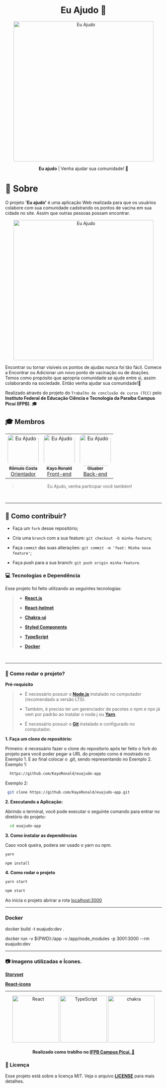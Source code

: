 <h1 align="center">
    <strong>Eu Ajudo 💜</strong>
</h1>

<p align="center">
    <img src="screen/Humanitarian-Help-pana.svg" alt="Eu Ajudo" width="450"/>
</p>

<p align="center"><b>Eu ajudo</b> | Venha ajudar sua comunidade! 💜
</p>

# 📖 **Sobre**
O projeto **'Eu ajudo'** é uma aplicação Web realizada para que os usuários colabore com sua comunidade cadstrando os pontos de vacina em sua cidade no site. Assim que outras pessoas possam encontrar.
<p align="center">
    <img src="screen/euajudo.png" alt="Eu Ajudo" width="450"/>
</p>
Encontrar ou tornar visíveis os pontos de ajudas nunca foi tão fácil. Comece a Encontrar ou Adicionar um novo ponto de vacinação ou de doações. Temos como propósito que apropria comunidade se ajude entre si, assim colaborando na sociedade. Então venha ajudar sua comunidade!💜

Realizado através do projeto do `Trabalho de conclusão de curso (TCC)` pelo **Instituto Federal de Educação Ciência e Tecnologia da Paraíba Campus Picuí (IFPB)**. 🎓

<h2>🎓 <strong>Membros</strong></h2>
<table align="center">
  <tr>
    <td align="center">
      <a href="https://github.com/romulomenezesjr/">
        <img style="border-radius: 13px;" src="https://avatars.githubusercontent.com/u/7308958?v=4" width="100px;" alt="Eu Ajudo"/>
        <br />
        <sub><b>Rômulo Costa</b>
        </sub></a><br />
      <a href="https://github.com/romulomenezesjr/" title="Eu Ajudo">
Orientador</a>
    </td>
       <td align="center">
      <a href="https://euajudo-app.vercel.app/">
        <img style="border-radius: 13px;" src="https://avatars.githubusercontent.com/u/56506788?v=4" width="100px;" alt="Eu Ajudo"/>
        <br />
        <sub><b>Kayo Ronald</b>
        </sub></a><br />
      <a href="https://euajudo-app.vercel.app/" title="Eu Ajudo">Front-end</a>
    </td>
     <td align="center">
      <a href="https://github.com/GLAUBEBE">
        <img style="border-radius: 13px;" src="https://avatars.githubusercontent.com/u/62349504?v=4" width="100px;" alt="Eu Ajudo"/>
        <br />
        <sub><b>Gluaber </b>
        </sub></a><br />
      <a href="https://github.com/GLAUBEBE" title="Eu Ajudo">Back-end</a>
    </td>
  </tr>
</table>
<blockquote align="center">
  <p>Eu Ajudo, venha participar você também!</p>
</blockquote>
<br/>
<hr/>

## 🤔 **Como contribuir?**

- Faça um `fork` desse repositório;
  
- Cria uma `branch` com a sua feature: `git checkout -b minha-feature`;
  
- Faça `commit` das suas alterações: `git commit -m 'feat: Minha nova feature'`;

- Faça push para a sua branch: `git push origin minha-feature`.

### **💻 Tecnologias e Dependência**

Esse projeto foi feito utilizando as seguintes tecnologias:

> - **[React.js](https://pt-br.reactjs.org/docs/create-a-new-react-app.html)**
>
> - **[React-helmet](https://www.npmjs.com/package/react-helmet)**
>
> - **[Chakra-ui](https://chakra-ui.com/)**
>
> - **[Styled Components](https://styled-components.com/)**
>  
> - **[TypeScript](https://www.typescriptlang.org/)**
>
> - **[Docker]()**
<br/>
<hr/>

### 🚀 **Como rodar o projeto?**

 **Pré-requisito**
 
<blockquote>

- É necessário possuir o **[Node.js](https://nodejs.org/en/)** instalado no computador (recomendado a versão LTS).

- Também, é preciso ter um gerenciador de pacotes o npm e npx já vem por padrão ao instalar o node.j ou **[Yarn](https://www.npmjs.com/package/yarn)**.

- É necessário possuir o **[Git](https://git-scm.com/)** instalado e configurado no computador.
  
</blockquote>

**1. Faça um clone do repositório:**

Primeiro: é necessário fazer o clone do repositorio após ter feito o fork do projeto para você poder pegar a URL do proejeto como é mostrado no 
Exemplo 1. E ao final colocar o .git, sendo representando no Exemplo 2.
Exemplo 1:
```bash 
  https://github.com/KayoRonald/euajudo-app
```
Exemplo 2:
```bash
 git clone https://github.com/KayoRonald/euajudo-app.git
```

**2. Executando a Aplicação:**

Abrindo o terminal, você pode executar o seguinte comando para entrar no diretório do projeto:

```bash
  cd euajudo-app 
```

**3. Como instalar as dependências**

Caso você queira, podera ser usado o yarn ou npm. 

```bash
yarn 
```
```bash
npm install
```

**4. Como rodar o projeto**

```bash
yarn start
```
```bash
npm start
```
Ao inicia o projeto abrirar a rota [localhost:3000](http://localhost:3000/)

<hr/>

### Docker
docker build -t euajudo:dev .

docker run -v ${PWD}:/app -v /app/node_modules -p 3001:3000 --rm euajudo:dev

<hr/>

### 📷 **Imagens utilizadas e Ícones.**
<b>[Storyset](https://storyset.com/)</b>

<b>[React-icons](https://react-icons.github.io/react-icons/)</b>

<hr/>

<p align="center">
  <img src="https://www.alura.com.br/assets/api/cursos/512/react-js.png" width="150" title="React">
  <img src="https://www.alura.com.br/assets/api/cursos/512/typescript-evoluindo-javascript.png" width="150" alt="TypeScript" title="TypeScript">
  <img src="https://d2eip9sf3oo6c2.cloudfront.net/playlists/square_covers/000/505/265/square_480/chakra-lv1.png" width="150" alt="chakra" title="chakra"
</p>
  
 <h4 align="center">
    <b>Realizado como trablho no <a href="https://www.ifpb.edu.br/picui">IFPB Campus Picuí. 💜</a></b>
</h4>

### 📝 **Licença**
Esse projeto está sobre a licença MIT. Veja o arquivo **[LICENSE](LICENSE)** para mais detalhes.
